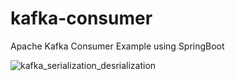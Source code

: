 # kafka-consumer
Apache Kafka Consumer Example using SpringBoot

![kafka_serialization_desrialization](https://github.com/rtls-net/Kafka-consumer-spring-boot-deserialization/assets/147226341/98cd02ae-d290-4769-82a5-83bf8f884c73)

